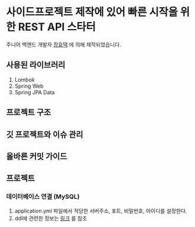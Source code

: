 # 사이드프로젝트 제작에 있어 빠른 시작을 위한 REST API 스타터

주니어 백엔드 개발자 [장효택](https://github.com/HyoTaek-Jang) 에 의해 제작되었습니다.

## 사용된 라이브러리
1. Lombok
2. Spring Web
3. Spring JPA Data

## 프로젝트 구조

## 깃 프로젝트와 이슈 관리

## 올바른 커밋 가이드

## 프로젝트

### 데이터베이스 연결 (MySQL)
1. application.yml 파일에서 적당한 서버주소, 포트, 비밀번호, 아이디를 설정한다.
2. ddl에 관련한 정보는 [링크](https://dev-coco.tistory.com/85) 를 참조